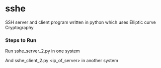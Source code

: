 # sshe
SSH server and client program written in python which uses Elliptic curve Cryptography

### Steps to Run

Run sshe_server_2.py in one system

And sshe_client_2.py <ip_of_server>  in another system
